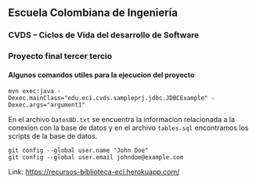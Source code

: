 ## Escuela Colombiana de Ingeniería

### CVDS – Ciclos de Vida del desarrollo de Software
### Proyecto final tercer tercio

#### Algunos comandos utiles para la ejecucion del proyecto

```
mvn exec:java -Dexec.mainClass="edu.eci.cvds.sampleprj.jdbc.JDBCExample" -Dexec.args="argument1" 
```

En el archivo `DatosBD.txt` se encuentra la informacion relacionada a la conexion con la base de datos y en el archivo `tables.sql` encontramos los scripts de la base de datos.

```
git config --global user.name "John Doe"
git config --global user.email johndoe@example.com
```

Link: https://recursos-biblioteca-eci.herokuapp.com/
